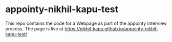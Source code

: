 # appointy-nikhil-kapu-test
 This repo contains the code for a Webpage as part of the appointy interview process. The page is live at https://nikhil-kapu.github.io/appointy-nikhil-kapu-test/
